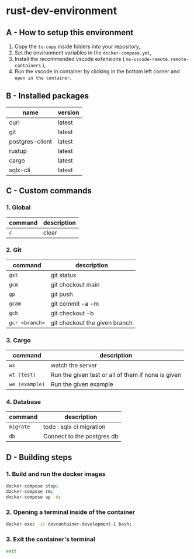 # rust-dev-environment

## A - How to setup this environment

1. Copy the `to-copy` inside folders into your repository,
2. Set the environment variables in the `docker-compose.yml`,
3. Install the recommended vscode extensions ( `ms-vscode-remote.remote-containers` ),
4. Run the vscode in container by clicking in the bottom left corner and `open in the container`.

## B - Installed packages

| name | version |
|---|---|
| curl | latest |
| git | latest |
| postgres-client | latest |
| rustup | latest |
| cargo | latest |
| sqlx-cli | latest |

## C - Custom commands

### 1. Global

| command | description |
|---|---|
| `c` | clear |

### 2. Git

| command | description |
|---|---|
| `gst` | git status |
| `gcm` | git checkout main |
| `gp` | git push |
| `gcam` | git commit -a -m |
| `gcb` | git checkout -b |
| `gcr <branch>` | git checkout the given branch |

### 3. Cargo

| command | description |
|---|---|
| `ws` | watch the server |
| `wt (test)` | Run the given test or all of them if none is given |
| `we (example)` | Run the given example |

### 4. Database

| command | description |
|---|---|
| `migrate` | todo : sqlx ci migration |
| `db` | Connect to the postgres db |

## D - Building steps

### 1. Build and run the docker images

``` sh
docker-compose stop;
docker-compose rm;
docker-compose up -d;
```

### 2. Opening a terminal inside of the container

``` sh
docker exec -it devcontainer-development-1 bash;
```

### 3. Exit the container's terminal

``` sh
exit
```
